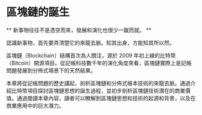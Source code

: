# 區塊鏈的誕生

** 新事物往往不是憑空而來，發展和演化也很少一蹴而就。 **

認識新事物，首先要弄清楚它的來龍去脈。知其出身，方能知其所以然。

區塊鏈（Blockchain）結構首次為人關注，源於 2009 年初上線的比特幣（Bitcoin）開源項目。從記帳科技數千年的演化角度來看，區塊鏈實際上是記帳問題發展到分佈式場景下的天然結果。

本章將從記帳問題的歷史講起，剖析區塊鏈和分佈式帳本技術的來龍去脈。通過介紹比特幣項目探討區塊鏈思想的誕生過程，並初步剖析區塊鏈技術潛在的商業價值。通過閱讀本章內容，讀者可以瞭解到區塊鏈思想和技術的起源和背景，以及在商業應用中的巨大潛力。
